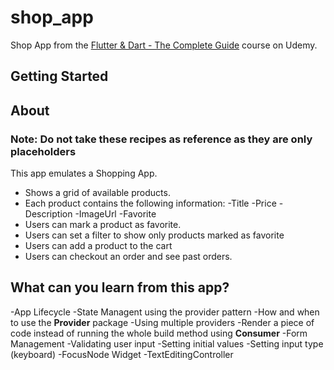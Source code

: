 # shop_app

Shop App from the [Flutter & Dart - The Complete Guide](https://www.udemy.com/course/learn-flutter-dart-to-build-ios-android-apps/)  course on Udemy.

## Getting Started

## About
### Note: Do not take these recipes as reference as they are only placeholders
This app emulates a Shopping App.
- Shows a grid of available products.
- Each product contains the following information:
  -Title
  -Price 
  -Description
  -ImageUrl
  -Favorite
- Users can mark a product as favorite.
- Users can set a filter to show only products marked as favorite
- Users can add a product to the cart
- Users can checkout an order and see past orders.

## What can you learn from this app?
-App Lifecycle
-State Managent using the provider pattern
  -How and when to use the **Provider** package
    -Using multiple providers
    -Render a piece of code instead of running the whole build method using **Consumer**
-Form Management
  -Validating user input
  -Setting initial values
  -Setting input type (keyboard) 
  -FocusNode Widget
  -TextEditingController

